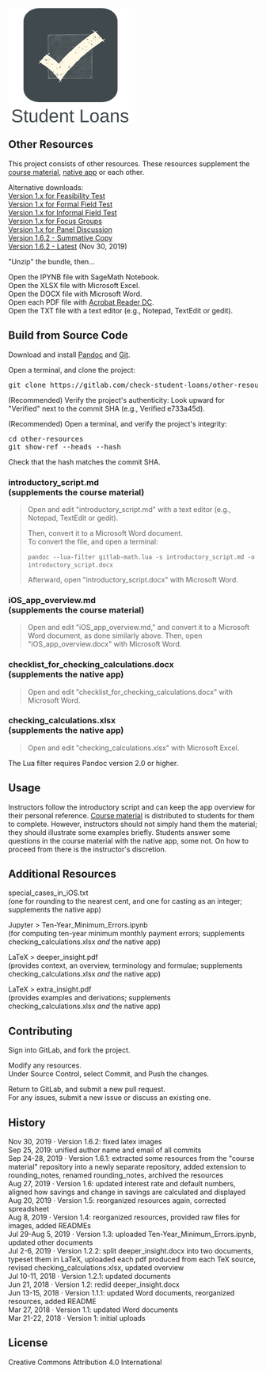 <snippet>
<content>

![Alt](./app_icon_and_logo.png "Check Student Loans")

## Other Resources

This project consists of other resources. These resources supplement the [course material](https://gitlab.com/check-student-loans/course-material "Click here to access the course material repository."), [native app](https://gitlab.com/check-student-loans/ios "Click here to access the native app's repository.") or each other.<p>

Alternative downloads:<br>
[Version 1.x for Feasibility Test](https://gitlab.com/check-student-loans/other-resources/-/blob/66f4a864b77457d62247b1f405cdc07aaf4bd29a/Archives/feasibility_test.zip "Click here to access the download link.")<br>
[Version 1.x for Formal Field Test](https://gitlab.com/check-student-loans/other-resources/-/blob/66f4a864b77457d62247b1f405cdc07aaf4bd29a/Archives/formal_field_test.zip "Click here to access the download link.")<br>
[Version 1.x for Informal Field Test](https://gitlab.com/check-student-loans/other-resources/-/blob/66f4a864b77457d62247b1f405cdc07aaf4bd29a/Archives/informal_field_test.zip "Click here to access the download link.")<br>
[Version 1.x for Focus Groups](https://gitlab.com/check-student-loans/other-resources/-/blob/66f4a864b77457d62247b1f405cdc07aaf4bd29a/Archives/focus_groups.zip "Click here to access the download link.")<br>
[Version 1.x for Panel Discussion](https://gitlab.com/check-student-loans/other-resources/-/blob/66f4a864b77457d62247b1f405cdc07aaf4bd29a/Archives/panel_discussion.zip "Click here to access the download link.")<br>
[Version 1.6.2 - Summative Copy](https://gitlab.com/check-student-loans/other-resources/-/blob/66f4a864b77457d62247b1f405cdc07aaf4bd29a/Archives/summative.zip "Click here to access the download link.")<br>
[Version 1.6.2 - Latest](https://gitlab.com/check-student-loans/other-resources/-/blob/66f4a864b77457d62247b1f405cdc07aaf4bd29a/Archives/latest.zip "Click here to access the download link.") (Nov 30, 2019)<p>

"Unzip" the bundle, then...

Open the IPYNB file with SageMath Notebook.<br>
Open the XLSX file with Microsoft Excel.<br>
Open the DOCX file with Microsoft Word.<br>
Open each PDF file with [Acrobat Reader DC](https://acrobat.adobe.com/us/en/acrobat/pdf-reader.html "Click here to access the download link.").<br>
Open the TXT file with a text editor (e.g., Notepad, TextEdit or gedit).

## Build from Source Code

Download and install [Pandoc](https://pandoc.org/ "Click here for more information.") and [Git](https://git-scm.com/downloads "Click here to access the download link.").

Open a terminal, and clone the project:
<pre>
git clone https://gitlab.com/check-student-loans/other-resources.git
</pre>

(Recommended) Verify the project's authenticity: Look upward for "Verified" next to the commit SHA (e.g., Verified e733a45d).

(Recommended) Open a terminal, and verify the project's integrity:
<pre>
cd other-resources
git show-ref --heads --hash
</pre>
Check that the hash matches the commit SHA.<p>

### introductory_script.md<br>(supplements the course material)

>Open and edit "introductory_script.md" with a text editor (e.g., Notepad, TextEdit or gedit).<p>
>Then, convert it to a Microsoft Word document.<br>
>To convert the file, and open a terminal:
>```
>pandoc --lua-filter gitlab-math.lua -s introductory_script.md -o introductory_script.docx
>```
>Afterward, open "introductory_script.docx" with Microsoft Word.

### iOS_app_overview.md<br>(supplements the course material)

>Open and edit "iOS_app_overview.md," and convert it to a Microsoft Word document, as done similarly above. Then, open "iOS_app_overview.docx" with Microsoft Word.

### checklist_for_checking_calculations.docx<br>(supplements the native app)

>Open and edit "checklist_for_checking_calculations.docx" with Microsoft Word.

### checking_calculations.xlsx<br>(supplements the native app)

>Open and edit "checking_calculations.xlsx" with Microsoft Excel.

The Lua filter requires Pandoc version 2.0 or higher.

## Usage

Instructors follow the introductory script and can keep the app overview for their personal reference.
[Course material](https://gitlab.com/check-student-loans/course-material "Click here to access the course material repository.") is distributed to students for them to complete.
However, instructors should not simply hand them the material; they should illustrate some examples briefly.
Students answer some questions in the course material with the native app, some not.
On how to proceed from there is the instructor's discretion.

<!-- ### Alternative Build Method for Markdown

Install Pandoc *and* [R](https://www.r-project.org "Click here for more information."); open a terminal; then, use R to render the file as a Microsoft Word document: (R utilizes Pandoc in the background)
```
R
> install.packages("rmarkdown")
> library(rmarkdown)
> render("introductory_script.md") # example
``` 
The benefit to rendering markdown with R is that one can embed executable R [code chunks](https://rmarkdown.rstudio.com/lesson-3.html "Click here for more information."). Embed a chunk; change the file's extension to .Rmd; then, re-render the file. -->

## Additional Resources

special_cases_in_iOS.txt<br>
(one for rounding to the nearest cent, and one for casting as an integer; supplements the native app)


Jupyter > Ten-Year_Minimum_Errors.ipynb<br>
(for computing ten-year minimum monthly payment errors; supplements checking_calculations.xlsx *and* the native app)

LaTeX > deeper_insight.pdf<br>
(provides context, an overview, terminology and formulae; supplements checking_calculations.xlsx *and* the native app)

LaTeX > extra_insight.pdf<br>
(provides examples and derivations; supplements checking_calculations.xlsx *and* the native app)

<!--deeper_insight.tex (source code)
    extra_insight.tex (source code)
    images/ (images for deeper_insight.pdf)
    images/svg/ (source of images for deeper_insight.pdf)-->

## Contributing

Sign into GitLab, and fork the project.<p>

Modify any resources.<br>
Under Source Control, select Commit, and Push the changes.<p>

Return to GitLab, and submit a new pull request.<br>
For any issues, submit a new issue or discuss an existing one.<p>

## History

Nov 30, 2019 &middot; Version 1.6.2: fixed latex images<br>
Sep 25, 2019: unified author name and email of all commits<br>
Sep 24-28, 2019 &middot; Version 1.6.1: extracted some resources from the "course material" repository into a newly separate repository, added extension to rounding_notes, renamed rounding_notes, archived the resources<br>
Aug 27, 2019 &middot; Version 1.6: updated interest rate and default numbers, aligned how savings and change in savings are calculated and displayed<br>
Aug 20, 2019 &middot; Version 1.5: reorganized resources again, corrected spreadsheet<br>
Aug 8, 2019 &middot; Version 1.4: reorganized resources, provided raw files for images, added READMEs<br>
Jul 29-Aug 5, 2019 &middot; Version 1.3: uploaded Ten-Year_Minimum_Errors.ipynb, updated other documents<br>
Jul 2-6, 2019 &middot; Version 1.2.2: split deeper_insight.docx into two documents, typeset them in LaTeX, uploaded each pdf produced from each TeX source, revised checking_calculations.xlsx, updated overview<br>
Jul 10-11, 2018 &middot; Version 1.2.1: updated documents<br>
Jun 21, 2018 &middot; Version 1.2: redid deeper_insight.docx<br>
Jun 13-15, 2018 &middot; Version 1.1.1: updated Word documents, reorganized resources, added README<br>
Mar 27, 2018 &middot; Version 1.1: updated Word documents<br>
Mar 21-22, 2018 &middot; Version 1: initial uploads

<!--## Known Issues

Video introduction does not render correctly, if installed from the App Store.<br>
Potential Xcode bug: Unlike for plain text, for attributed text the interface builder draws custom fonts from Font Book.-->

## License

Creative Commons Attribution 4.0 International

</content>
</snippet>
